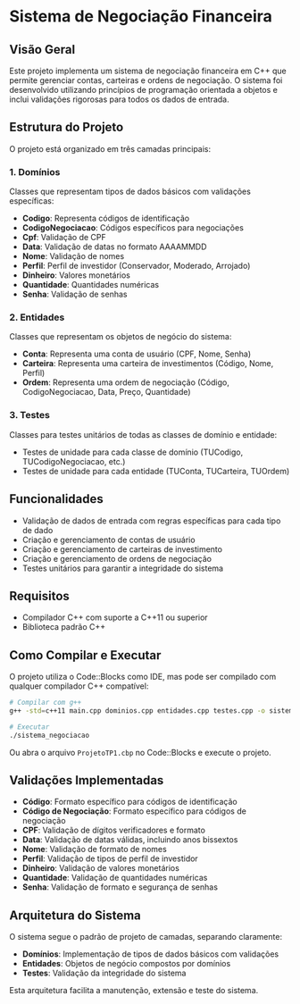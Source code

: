 # Sistema de Negociação Financeira

## Visão Geral
Este projeto implementa um sistema de negociação financeira em C++ que permite gerenciar contas, carteiras e ordens de negociação. O sistema foi desenvolvido utilizando princípios de programação orientada a objetos e inclui validações rigorosas para todos os dados de entrada.

## Estrutura do Projeto
O projeto está organizado em três camadas principais:

### 1. Domínios
Classes que representam tipos de dados básicos com validações específicas:
- **Codigo**: Representa códigos de identificação
- **CodigoNegociacao**: Códigos específicos para negociações
- **Cpf**: Validação de CPF
- **Data**: Validação de datas no formato AAAAMMDD
- **Nome**: Validação de nomes
- **Perfil**: Perfil de investidor (Conservador, Moderado, Arrojado)
- **Dinheiro**: Valores monetários
- **Quantidade**: Quantidades numéricas
- **Senha**: Validação de senhas

### 2. Entidades
Classes que representam os objetos de negócio do sistema:
- **Conta**: Representa uma conta de usuário (CPF, Nome, Senha)
- **Carteira**: Representa uma carteira de investimentos (Código, Nome, Perfil)
- **Ordem**: Representa uma ordem de negociação (Código, CodigoNegociacao, Data, Preço, Quantidade)

### 3. Testes
Classes para testes unitários de todas as classes de domínio e entidade:
- Testes de unidade para cada classe de domínio (TUCodigo, TUCodigoNegociacao, etc.)
- Testes de unidade para cada entidade (TUConta, TUCarteira, TUOrdem)

## Funcionalidades
- Validação de dados de entrada com regras específicas para cada tipo de dado
- Criação e gerenciamento de contas de usuário
- Criação e gerenciamento de carteiras de investimento
- Criação e gerenciamento de ordens de negociação
- Testes unitários para garantir a integridade do sistema

## Requisitos
- Compilador C++ com suporte a C++11 ou superior
- Biblioteca padrão C++

## Como Compilar e Executar
O projeto utiliza o Code::Blocks como IDE, mas pode ser compilado com qualquer compilador C++ compatível:

```bash
# Compilar com g++
g++ -std=c++11 main.cpp dominios.cpp entidades.cpp testes.cpp -o sistema_negociacao

# Executar
./sistema_negociacao
```

Ou abra o arquivo `ProjetoTP1.cbp` no Code::Blocks e execute o projeto.

## Validações Implementadas
- **Código**: Formato específico para códigos de identificação
- **Código de Negociação**: Formato específico para códigos de negociação
- **CPF**: Validação de dígitos verificadores e formato
- **Data**: Validação de datas válidas, incluindo anos bissextos
- **Nome**: Validação de formato de nomes
- **Perfil**: Validação de tipos de perfil de investidor
- **Dinheiro**: Validação de valores monetários
- **Quantidade**: Validação de quantidades numéricas
- **Senha**: Validação de formato e segurança de senhas

## Arquitetura do Sistema
O sistema segue o padrão de projeto de camadas, separando claramente:
- **Domínios**: Implementação de tipos de dados básicos com validações
- **Entidades**: Objetos de negócio compostos por domínios
- **Testes**: Validação da integridade do sistema

Esta arquitetura facilita a manutenção, extensão e teste do sistema.


